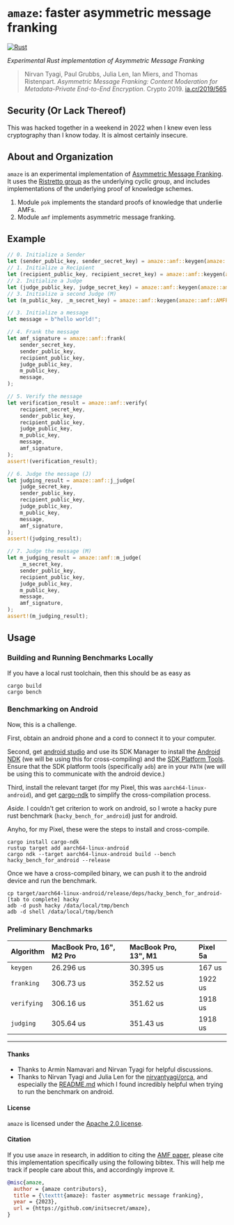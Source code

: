 # `amaze`: faster asymmetric message franking

[![Rust](https://github.com/sgmenda/amaze/actions/workflows/rust.yml/badge.svg)](https://github.com/sgmenda/amaze/actions/workflows/rust.yml)

_Experimental Rust implementation of Asymmetric Message Franking_

> Nirvan Tyagi, Paul Grubbs, Julia Len, Ian Miers, and Thomas Ristenpart. _Asymmetric Message Franking: Content Moderation for Metadata-Private End-to-End Encryption_. Crypto 2019. [ia.cr/2019/565](https://ia.cr/2019/565)

## Security (Or Lack Thereof)

This was hacked together in a weekend in 2022 when I knew even less cryptography than I know today. It is almost certainly insecure.

## About and Organization

`amaze` is an experimental implementation of [Asymmetric Message Franking](https://ia.cr/2019/565). It uses the [Ristretto group](https://ristretto.group/) as the underlying cyclic group, and includes implementations of the underlying proof of knowledge schemes.

1. Module `pok` implements the standard proofs of knowledge that underlie AMFs.
2. Module `amf` implements asymmetric message franking.

## Example

```rust
// 0. Initialize a Sender
let (sender_public_key, sender_secret_key) = amaze::amf::keygen(amaze::amf::AMFRole::Sender);
// 1. Initialize a Recipient
let (recipient_public_key, recipient_secret_key) = amaze::amf::keygen(amaze::amf::AMFRole::Recipient);
// 2. Initialize a Judge
let (judge_public_key, judge_secret_key) = amaze::amf::keygen(amaze::amf::AMFRole::Judge);
// 3. Initialize a second Judge (M)
let (m_public_key, _m_secret_key) = amaze::amf::keygen(amaze::amf::AMFRole::Judge);

// 3. Initialize a message
let message = b"hello world!";

// 4. Frank the message
let amf_signature = amaze::amf::frank(
    sender_secret_key,
    sender_public_key,
    recipient_public_key,
    judge_public_key,
    m_public_key,
    message,
);

// 5. Verify the message
let verification_result = amaze::amf::verify(
    recipient_secret_key,
    sender_public_key,
    recipient_public_key,
    judge_public_key,
    m_public_key,
    message,
    amf_signature,
);
assert!(verification_result);

// 6. Judge the message (J)
let judging_result = amaze::amf::j_judge(
    judge_secret_key,
    sender_public_key,
    recipient_public_key,
    judge_public_key,
    m_public_key,
    message,
    amf_signature,
);
assert!(judging_result);

// 7. Judge the message (M)
let m_judging_result = amaze::amf::m_judge(
    _m_secret_key,
    sender_public_key,
    recipient_public_key,
    judge_public_key,
    m_public_key,
    message,
    amf_signature,
);
assert!(m_judging_result);
```

## Usage

### Building and Running Benchmarks Locally

If you have a local rust toolchain, then this should be as easy as

```shell
cargo build
cargo bench
```

### Benchmarking on Android

Now, this is a challenge.

First, obtain an android phone and a cord to connect it to your computer.

Second, get [android studio](https://developer.android.com/studio) and use its SDK Manager to install the [Android NDK](https://developer.android.com/ndk) (we will be using this for cross-compiling) and the [SDK Platform Tools](https://developer.android.com/studio/releases/platform-tools). Ensure that the SDK platform tools (specifically `adb`) are in your `PATH` (we will be using this to communicate with the android device.)

Third, install the relevant target (for my Pixel, this was `aarch64-linux-android`), and get [cargo-ndk](https://github.com/bbqsrc/cargo-ndk) to simplify the cross-compilation process.

_Aside._ I couldn't get criterion to work on android, so I wrote a hacky pure rust benchmark (`hacky_bench_for_android`) just for android.

Anyho, for my Pixel, these were the steps to install and cross-compile.

```shell
cargo install cargo-ndk
rustup target add aarch64-linux-android
cargo ndk --target aarch64-linux-android build --bench hacky_bench_for_android --release
```

Once we have a cross-compiled binary, we can push it to the android device and run the benchmark.

```shell
cp target/aarch64-linux-android/release/deps/hacky_bench_for_android-[tab to complete] hacky
adb -d push hacky /data/local/tmp/bench
adb -d shell /data/local/tmp/bench
```

### Preliminary Benchmarks

| Algorithm   | MacBook Pro, 16", M2 Pro | MacBook Pro, 13", M1 | Pixel 5a |
| :---------- | :----------------------- | :------------------- | :------- |
| `keygen`    | 26.296 us                | 30.395 us            | 167 us   |
| `franking`  | 306.73 us                | 352.52 us            | 1922 us  |
| `verifying` | 306.16 us                | 351.62 us            | 1918 us  |
| `judging`   | 305.64 us                | 351.43 us            | 1918 us  |

---

#### Thanks

- Thanks to Armin Namavari and Nirvan Tyagi for helpful discussions.
- Thanks to Nirvan Tyagi and Julia Len for the [nirvantyagi/orca](https://github.com/nirvantyagi/orca), and especially the [README.md](https://github.com/nirvantyagi/orca/blob/dec67694f7590f20c3aae72367ae38541f5eaa03/README.md) which I found incredibly helpful when trying to run the benchmark on android.

#### License

`amaze` is licensed under the [Apache 2.0 license](/LICENSE).

#### Citation

If you use `amaze` in research, in addition to citing the [AMF paper](https://ia.cr/2019/565), please cite this implementation specifically using the following bibtex. This will help me track if people care about this, and accordingly improve it.

```bibtex
@misc{amaze,
  author = {amaze contributors},
  title = {\texttt{amaze}: faster asymmetric message franking},
  year = {2023},
  url = {https://github.com/initsecret/amaze},
}
```
